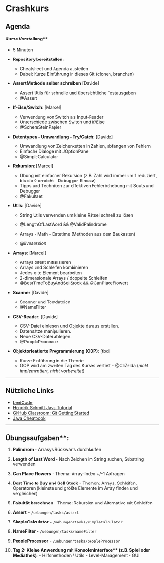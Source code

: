 # Crashkurs

## Agenda 

#### Kurze Vorstellung** 
  - 5 Minuten

- **Repository bereitstellen**:
  - Cheatsheet und Agenda austeilen
  - Dabei: Kurze Einführung in dieses Git (clonen, branchen)

- **AssertMethode selber schreiben** [Davide]
  - Assert Utils für schnelle und übersichtliche Testausgaben 
  - @Assert

- **If-Else/Switch**: [Marcel]
  - Verwendung von Switch als Input-Reader
  - Unterschiede zwischen Switch und If/Else
  - @SchereSteinPapier

- **Datentypen - Umwandlung - Try/Catch**:  [Davide]
  - Umwandlung von Zeichenketten in Zahlen, abfangen von Fehlern 
  - Einfache Dialoge mit JOptionPane
  - @SimpleCalculator
 
- **Rekursion**: [Marcel] 
  - Übung mit einfacher Rekursion (z.B. Zahl wird immer um 1 reduziert, bis sie 0 erreicht – Debugger-Einsatz)
  - Tipps und Techniken zur effektiven Fehlerbehebung mit Souts und Debugger
  - @Fakultaet

- **Utils**: [Davide]
  - String Utils verwenden um kleine Rätsel schnell zu lösen
  - @LengthOfLastWord && @ValidPalindrome 
  
  - Arrays - Math - Datetime (Methoden aus dem Baukasten)
  - @_livesession_

- **Arrays**: [Marcel]
  - Arrays direkt initialisieren
  - Arrays und Schleifen kombinieren
  - Jedes x-te Element bearbeiten
  - 2-dimensionale Arrays / doppelte Schleifen
  - @BestTimeToBuyAndSellStock && @CanPlaceFlowers

- **Scanner**  [Davide]
  - Scanner und Textdateien
  - @NameFilter


- **CSV-Reader**: [Davide]
  - CSV-Datei einlesen und Objekte daraus erstellen.
  - Datensätze manipulieren. 
  - Neue CSV-Datei ablegen.
  - @PeopleProcessor

- **Objektorientierte Programmierung (OOP)**: [tbd]
  - Kurze Einführung in die Theorie
  - OOP wird am zweiten Tag des Kurses vertieft
  - @CliZelda (_nicht implementiert, nicht vorbereitet_)
 
 ---
 

## Nützliche Links

- [LeetCode](https://leetcode.com/problem-list/a3mmw8fj/)
- [Hendrik Schmitt Java Tutorial](https://www.youtube.com/watch?v=8baa27uPo0U&list=PLdRbhbTUg6E6yb8dp7ty2Uw3FggKDDgjT)
- [GitHub Classroom: Git Getting Started](https://classroom.github.com/classrooms/187568833-ovgu-fin-24-einfinf/assignments/git-getting-started)
- [Java Cheatbook](https://github.com/OvGU-FIN-24/crash-kurs-nov24/blob/results/resources/java_cheatbook.md)


---

## Übungsaufgaben**:
  1. **Palindrom** 
    - Arrasys Rückwärts durchlaufen
  2. **Length of Last Word** 
    - Nach Zeichen im String suchen, Substring verwenden 
  3. **Can Place Flowers** 
    - Thema: Array-Index +/-1 Abfragen
  4. **Best Time to Buy and Sell Stock** 
    - Themen: Arrays, Schleifen, Operatoren (kleinste und größte Elemente im Array finden und vergleichen)
  5. **Fakultät berechnen** 
    - Thema: Rekursion und Alternative mit Schleifen
  6. **Assert** 
    - `/uebungen/tasks/assert`
  7. **SimpleCalculator** 
    - `/uebungen/tasks/simpleCalculator`
  8. **NameFilter** 
    - `/uebungen/tasks/nameFilter`
  9. **PeopleProcessor** 
    - `/uebungen/tasks/peopleProcessor`

  99. __Tag 2: Kleine Anwendung mit Konsoleninterface** (z.B. Spiel oder Mediathek):__
    - Hilfsmethoden / Utils
    - Level-Management
    - GUI


